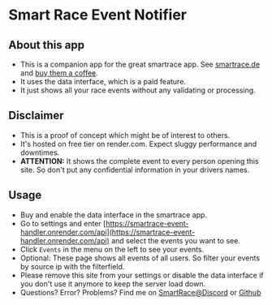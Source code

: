 # Smart Race Event Notifier

## About this app

- This is a companion app for the great smartrace app. See [smartrace.de](https://www.smartrace.de/en/)
  and [buy them a coffee](https://www.smartrace.de/en/buy-me-a-coffee/).
- It uses the data interface, which is a paid feature.
- It just shows all your race events without any validating or processing.

## Disclaimer

- This is a proof of concept which might be of interest to others.
- It's hosted on free tier on render.com. Expect sluggy performance and downtimes.
- **ATTENTION:** It shows the complete event to every person opening this site. So don't put any confidential
  information in your drivers names.

## Usage

- Buy and enable the data interface in the smartrace app.
- Go to settings and
  enter [https://smartrace-event-handler.onrender.com/api](https://smartrace-event-handler.onrender.com/api) and select
  the events you want to see.
- Click `Events` in the menu on the left to see your events.
- Optional: These page shows all events of all users. So filter your events by source ip with the filterfield.
- Please remove this site from your settings or disable the data interface if you don't use it anymore to keep the
  server load down.
- Questions? Error? Problems? Find me on [SmartRace@Discord](https://discord.com/invite/VSpuTHAMDu)
  or [Github](https://github.com/watho/ioBroker.smart-race-event-receiver) 
